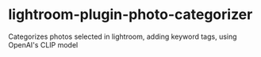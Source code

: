 # lightroom-plugin-photo-categorizer
Categorizes photos selected in lightroom, adding keyword tags, using OpenAI's CLIP model
